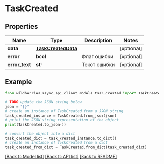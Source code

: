 # TaskCreated


## Properties

Name | Type | Description | Notes
------------ | ------------- | ------------- | -------------
**data** | [**TaskCreatedData**](TaskCreatedData.md) |  | [optional] 
**error** | **bool** | Флаг ошибки | [optional] 
**error_text** | **str** | Текст ошибки | [optional] 

## Example

```python
from wildberries_async_api_client.models.task_created import TaskCreated

# TODO update the JSON string below
json = "{}"
# create an instance of TaskCreated from a JSON string
task_created_instance = TaskCreated.from_json(json)
# print the JSON string representation of the object
print(TaskCreated.to_json())

# convert the object into a dict
task_created_dict = task_created_instance.to_dict()
# create an instance of TaskCreated from a dict
task_created_from_dict = TaskCreated.from_dict(task_created_dict)
```
[[Back to Model list]](../README.md#documentation-for-models) [[Back to API list]](../README.md#documentation-for-api-endpoints) [[Back to README]](../README.md)


